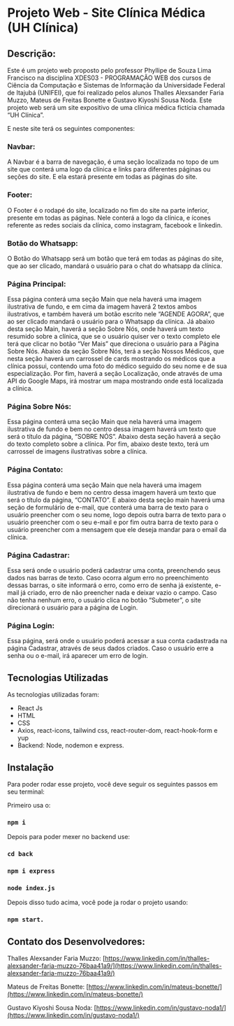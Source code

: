 # Projeto Web - Site Clínica Médica (UH Clínica)

## Descrição:

Este é um projeto web proposto pelo professor Phyllipe de Souza Lima Francisco na disciplina XDES03 - PROGRAMAÇÃO WEB dos cursos de Ciência da Computação e Sistemas de Informação da Universidade Federal de Itajubá (UNIFEI), que foi realizado pelos alunos Thalles Alexsander Faria Muzzo, Mateus de Freitas Bonette e Gustavo Kiyoshi Sousa Noda.
Este projeto web será um site expositivo de uma clínica médica fictícia chamada “UH Clínica”. 

E neste site terá os seguintes componentes:

### Navbar: 

A Navbar é a barra de navegação, é uma seção localizada no topo de um site que conterá uma logo da clínica e links para diferentes páginas ou seções do site.
	E ela estará presente em todas as páginas do site.

### Footer: 

O Footer é o rodapé do site, localizado no fim do site na parte inferior, presente em todas as páginas.
Nele conterá a logo da clínica, e ícones referente as redes sociais da clínica, como instagram, facebook e linkedin.

### Botão do Whatsapp: 

O Botão do Whatsapp será um botão que terá em todas as páginas do site, que ao ser clicado, mandará o usuário para o chat do whatsapp da clínica.

### Página Principal: 

Essa página conterá uma seção Main que nela haverá uma imagem ilustrativa de fundo, e em cima da imagem haverá 2 textos ambos ilustrativos, e também haverá um botão escrito nele “AGENDE AGORA”, que ao ser clicado mandará o usuário para o Whatsapp da clínica.
Já abaixo desta seção Main, haverá a seção Sobre Nós, onde haverá um texto resumido sobre a clínica, que se o usuário quiser ver o texto completo ele terá que clicar no botão “Ver Mais” que direciona o usuário para a Página Sobre Nós.
Abaixo da seção Sobre Nós, terá a seção Nossos Médicos, que nesta seção haverá um carrossel de cards mostrando os médicos que a clínica possui, contendo uma foto do médico seguido do seu nome e de sua especialização. 
Por fim, haverá a seção Localização, onde através de uma API do Google Maps, irá mostrar um mapa mostrando onde está localizada a clínica.

### Página Sobre Nós: 

Essa página conterá uma seção Main que nela haverá uma imagem ilustrativa de fundo e bem no centro dessa imagem haverá um texto que será o título da página, “SOBRE NÓS”.
Abaixo desta seção haverá a seção do texto completo sobre a clínica.
Por fim, abaixo deste texto, terá um carrossel de imagens ilustrativas sobre a clínica.

### Página Contato: 

Essa página conterá uma seção Main que nela haverá uma imagem ilustrativa de fundo e bem no centro dessa imagem haverá um texto que será o título da página, “CONTATO”.
E abaixo desta seção main haverá uma seção de formulário de e-mail, que conterá uma barra de texto para o usuário preencher com o seu nome, logo depois outra barra de texto para o usuário preencher com o seu e-mail e por fim outra barra de texto para o usuário preencher com a mensagem que ele deseja mandar para o email da clínica. 

### Página Cadastrar: 

Essa será onde o usuário poderá cadastrar uma conta, preenchendo seus dados nas barras de texto. Caso ocorra algum erro no preenchimento dessas barras, o site informará o erro, como erro de senha já existente, e-mail já criado, erro de não preencher nada e deixar vazio o campo. Caso não tenha nenhum erro, o usuário clica no botão “Submeter”, o site direcionará o usuário para a página de Login.

### Página Login: 

Essa página, será onde o usuário poderá acessar a sua conta cadastrada na página Cadastrar, através de seus dados criados. Caso o usuário erre a senha ou o e-mail, irá aparecer um erro de login.

## Tecnologias Utilizadas

As tecnologias utilizadas foram:
-  React Js
-  HTML
-  CSS
-  Axios, react-icons, tailwind css, react-router-dom, react-hook-form e yup
-  Backend: Node, nodemon e express.

## Instalação

Para poder rodar esse projeto, você deve seguir os seguintes passos em seu terminal:

Primeiro usa o:
### `npm i`

Depois para poder mexer no backend use:
### `cd back`
### `npm i express`
### `node index.js`

Depois disso tudo acima, você pode ja rodar o projeto usando:
### `npm start.`


## Contato dos Desenvolvedores:

Thalles Alexsander Faria Muzzo: 
[https://www.linkedin.com/in/thalles-alexsander-faria-muzzo-76baa41a9/](https://www.linkedin.com/in/thalles-alexsander-faria-muzzo-76baa41a9/)

Mateus de Freitas Bonette:
[https://www.linkedin.com/in/mateus-bonette/](https://www.linkedin.com/in/mateus-bonette/)
  
Gustavo Kiyoshi Sousa Noda:
[https://www.linkedin.com/in/gustavo-noda1/](https://www.linkedin.com/in/gustavo-noda1/)
